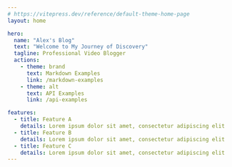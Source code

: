 ```yaml
---
# https://vitepress.dev/reference/default-theme-home-page
layout: home

hero:
  name: "Alex's Blog"
  text: "Welcome to My Journey of Discovery"
  tagline: Professional Video Blogger
  actions:
    - theme: brand
      text: Markdown Examples
      link: /markdown-examples
    - theme: alt
      text: API Examples
      link: /api-examples

features:
  - title: Feature A
    details: Lorem ipsum dolor sit amet, consectetur adipiscing elit
  - title: Feature B
    details: Lorem ipsum dolor sit amet, consectetur adipiscing elit
  - title: Feature C
    details: Lorem ipsum dolor sit amet, consectetur adipiscing elit
---
```


